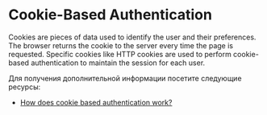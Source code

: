 # Cookie-Based Authentication

Cookies are pieces of data used to identify the user and their preferences. The browser returns the cookie to the server every time the page is requested. Specific cookies like HTTP cookies are used to perform cookie-based authentication to maintain the session for each user.

Для получения дополнительной информации посетите следующие ресурсы:

- [How does cookie based authentication work?](https://stackoverflow.com/questions/17769011/how-does-cookie-based-authentication-work)
